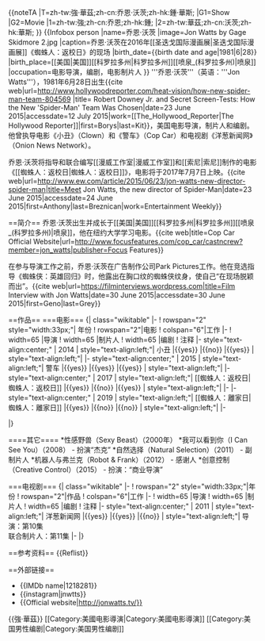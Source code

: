 {{noteTA
|T=zh-tw:強·華茲;zh-cn:乔恩·沃茨;zh-hk:鍾·華斯;
|G1=Show
|G2=Movie
|1=zh-tw:強;zh-cn:乔恩;zh-hk:鍾;
|2=zh-tw:華茲;zh-cn:沃茨;zh-hk:華斯;
}}
{{Infobox person
|name=乔恩·沃茨
|image=Jon Watts by Gage Skidmore 2.jpg
|caption=乔恩·沃茨在2016年[[圣迭戈国际漫画展|圣迭戈国际漫画展]]《蜘蛛人：返校日》的现场
|birth_date={{birth date and age|1981|6|28}}
|birth_place=[[美国|美国]][[科罗拉多州|科罗拉多州]][[喷泉_(科罗拉多州)|喷泉]]
|occupation=电影导演，编剧，电影制片人
}}
'''乔恩·沃茨'''（英语：'''Jon Watts'''），1981年6月28日出生<ref>{{cite web|url=http://www.hollywoodreporter.com/heat-vision/how-new-spider-man-team-804569 |title= Robert Downey Jr. and Secret Screen-Tests: How the New 'Spider-Man' Team Was Chosen|date=23 June 2015|accessdate=12 July 2015|work=[[The_Hollywood_Reporter|The Hollywood Reporter]]|first=Borys|last=Kit}}</ref>，美国电影导演，制片人和编剧。他曾执导电影《小丑》（Clown）和《警车》（Cop Car）和电视剧《洋葱新闻网》（Onion News Network）。

乔恩·沃茨将指导和联合编写[[漫威工作室|漫威工作室]]和[[索尼|索尼]]制作的电影《[[蜘蛛人：返校日|蜘蛛人：返校日]]》，电影将于2017年7月7日上映。<ref>{{cite web|url=http://www.ew.com/article/2015/06/23/jon-watts-new-director-spider-man|title=Meet Jon Watts, the new director of Spider-Man|date=23 June 2015|accessdate=24 June 2015|first=Anthony|last=Breznican|work=Entertainment Weekly}}</ref>

==简介==
乔恩·沃茨出生并成长于[[美国|美国]][[科罗拉多州|科罗拉多州]][[喷泉_(科罗拉多州)|喷泉]]，他在纽约大学学习电影。<ref>{{cite web|title=Cop Car Official Website|url=http://www.focusfeatures.com/cop_car/castncrew?member=jon_watts|publisher=Focus Features}}</ref>

在参与导演工作之前，乔恩·沃茨在广告制作公司Park Pictures工作。他在竞选指导《蜘蛛侠：英雄回归》时，他露出在胸口纹的蜘蛛侠纹身，使自己“在现场脱颖而出”。<ref>{{cite web|url=https://filminterviews.wordpress.com|title=Film Interview with Jon Watts|date=30 June 2015|accessdate=30 June 2015|first=Geno|last=Grey}}</ref>

==作品==
===电影===
{| class="wikitable"
|-
! rowspan="2" style="width:33px;"| 年份
! rowspan="2"|电影
! colspan="6"|工作
|-
! width=65 |导演
! width=65 |制片人
! width=65 |编剧
! 注释
|- style="text-align:center;"
| 2014
| style="text-align:left;"| 小丑
|{{yes}}
|{{no}}
|{{yes}}
| style="text-align:left;"| 
|- style="text-align:center;"
| 2015
| style="text-align:left;"| 警车
|{{yes}}
|{{yes}}
|{{yes}}
| style="text-align:left;"| 
|- style="text-align:center;"
| 2017
| style="text-align:left;"| [[蜘蛛人：返校日|蜘蛛人：返校日]]
|{{yes}}
|{{no}}
|{{yes}}
| style="text-align:left;"| 
|-
|- style="text-align:center;"
| 2019
| style="text-align:left;"| [[蜘蛛人：離家日|蜘蛛人：離家日]]
|{{yes}}
|{{no}}
|{{no}}
| style="text-align:left;"| 
|-

|}

====其它====
*性感野兽（Sexy Beast）（2000年）
*我可以看到你（I Can See You）（2008） - 扮演“杰克”
*自然选择（Natural Selection）（2011） - 副制片人
*机器人与弗兰克（Robot & Frank）（2012） - 感谢人
*创意控制（Creative Control）（2015） - 扮演：“商业导演”

===电视剧===
{| class="wikitable"
|-
! rowspan="2" style="width:33px;"|年份
! rowspan="2"|作品
! colspan="6"|工作
|-
! width=65 |导演
! width=65 |制片人
! width=65 |编剧
! 注释
|- style="text-align:center;"
| 2011
| style="text-align:left;"| 洋葱新闻网
|{{yes}}
|{{yes}}
|{{no}}
| style="text-align:left;"| 导演：第10集<br> 联合制片人：第11集
|-
|}

==参考资料==
{{Reflist}}

==外部链接==
* {{IMDb name|1218281}}
* {{instagram|jnwtts}}
* {{Official website|http://jonwatts.tv/}}

{{強·華茲}}
[[Category:美國电影導演|Category:美國电影導演]]
[[Category:美国男性编剧|Category:美国男性编剧]]